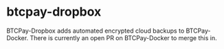 # btcpay-dropbox

BTCPay-Dropbox adds automated encrypted cloud backups to BTCPay-Docker. There is currently an open PR on BTCPay-Docker to merge this in.
